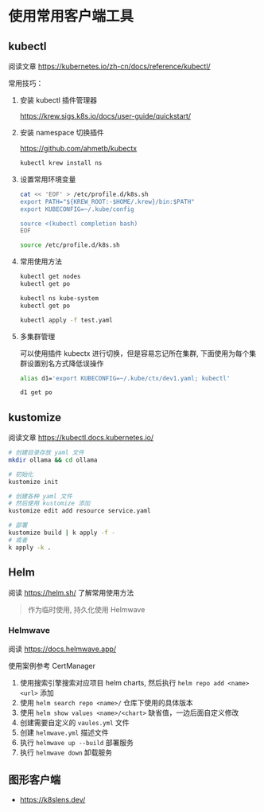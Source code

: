 # 使用常用客户端工具

## kubectl

阅读文章 https://kubernetes.io/zh-cn/docs/reference/kubectl/

常用技巧：

1. 安装 kubectl 插件管理器

   https://krew.sigs.k8s.io/docs/user-guide/quickstart/

2. 安装 namespace 切换插件

   https://github.com/ahmetb/kubectx

   ```sh
   kubectl krew install ns
   ```

3. 设置常用环境变量

   ```sh
   cat << 'EOF' > /etc/profile.d/k8s.sh
   export PATH="${KREW_ROOT:-$HOME/.krew}/bin:$PATH"
   export KUBECONFIG=~/.kube/config

   source <(kubectl completion bash)
   EOF

   source /etc/profile.d/k8s.sh
   ```

4. 常用使用方法

   ```sh
   kubectl get nodes
   kubectl get po

   kubectl ns kube-system
   kubectl get po

   kubectl apply -f test.yaml
   ```

5. 多集群管理

   可以使用插件 kubectx 进行切换，但是容易忘记所在集群, 下面使用为每个集群设置别名方式降低误操作

   ```sh
   alias d1='export KUBECONFIG=~/.kube/ctx/dev1.yaml; kubectl'

   d1 get po
   ```

## kustomize

阅读文章 https://kubectl.docs.kubernetes.io/

```sh
# 创建目录存放 yaml 文件
mkdir ollama && cd ollama

# 初始化
kustomize init

# 创建各种 yaml 文件
# 然后使用 kustomize 添加
kustomize edit add resource service.yaml

# 部署
kustomize build | k apply -f -
# 或者
k apply -k .
```

## Helm

阅读 https://helm.sh/ 了解常用使用方法

> 作为临时使用, 持久化使用 Helmwave

### Helmwave

阅读 https://docs.helmwave.app/

使用案例参考 CertManager

1. 使用搜索引擎搜索对应项目 helm charts, 然后执行 `helm repo add <name> <url>` 添加
2. 使用 `helm search repo <name>/` 仓库下使用的具体版本
3. 使用 `helm show values <name>/<chart>` 缺省值，一边后面自定义修改
4. 创建需要自定义的 `vaules.yml` 文件
5. 创建 `helmwave.yml` 描述文件
6. 执行 `helmwave up --build` 部署服务
7. 执行 `helmwave down` 卸载服务

## 图形客户端

- https://k8slens.dev/
